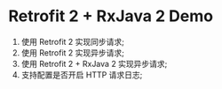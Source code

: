 # Retrofit 2 + RxJava 2 Demo

1. 使用 Retrofit 2 实现同步请求;
2. 使用 Retrofit 2 实现异步请求;
3. 使用 Retrofit 2 + RxJava 2 实现异步请求;
4. 支持配置是否开启 HTTP 请求日志;